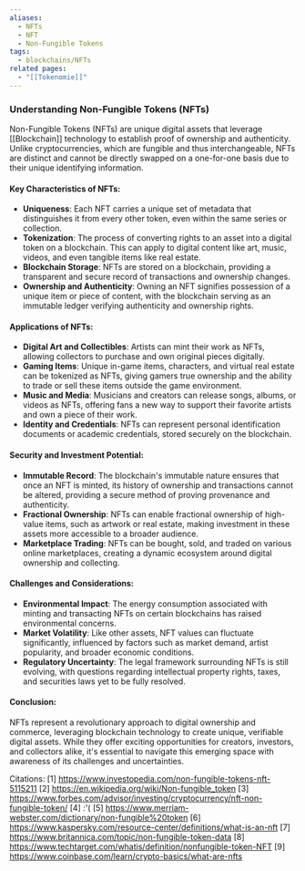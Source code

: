```yaml
---
aliases:
  - NFTs
  - NFT
  - Non-Fungible Tokens
tags:
  - blockchains/NFTs
related pages:
  - "[[Tokenomie]]"
---
```

### Understanding Non-Fungible Tokens (NFTs)

Non-Fungible Tokens (NFTs) are unique digital assets that leverage [[Blockchain]] technology to establish proof of ownership and authenticity. Unlike cryptocurrencies, which are fungible and thus interchangeable, NFTs are distinct and cannot be directly swapped on a one-for-one basis due to their unique identifying information.

#### Key Characteristics of NFTs:

- **Uniqueness**: Each NFT carries a unique set of metadata that distinguishes it from every other token, even within the same series or collection.
- **Tokenization**: The process of converting rights to an asset into a digital token on a blockchain. This can apply to digital content like art, music, videos, and even tangible items like real estate.
- **Blockchain Storage**: NFTs are stored on a blockchain, providing a transparent and secure record of transactions and ownership changes.
- **Ownership and Authenticity**: Owning an NFT signifies possession of a unique item or piece of content, with the blockchain serving as an immutable ledger verifying authenticity and ownership rights.

#### Applications of NFTs:

- **Digital Art and Collectibles**: Artists can mint their work as NFTs, allowing collectors to purchase and own original pieces digitally.
- **Gaming Items**: Unique in-game items, characters, and virtual real estate can be tokenized as NFTs, giving gamers true ownership and the ability to trade or sell these items outside the game environment.
- **Music and Media**: Musicians and creators can release songs, albums, or videos as NFTs, offering fans a new way to support their favorite artists and own a piece of their work.
- **Identity and Credentials**: NFTs can represent personal identification documents or academic credentials, stored securely on the blockchain.

#### Security and Investment Potential:

- **Immutable Record**: The blockchain's immutable nature ensures that once an NFT is minted, its history of ownership and transactions cannot be altered, providing a secure method of proving provenance and authenticity.
- **Fractional Ownership**: NFTs can enable fractional ownership of high-value items, such as artwork or real estate, making investment in these assets more accessible to a broader audience.
- **Marketplace Trading**: NFTs can be bought, sold, and traded on various online marketplaces, creating a dynamic ecosystem around digital ownership and collecting.

#### Challenges and Considerations:

- **Environmental Impact**: The energy consumption associated with minting and transacting NFTs on certain blockchains has raised environmental concerns.
- **Market Volatility**: Like other assets, NFT values can fluctuate significantly, influenced by factors such as market demand, artist popularity, and broader economic conditions.
- **Regulatory Uncertainty**: The legal framework surrounding NFTs is still evolving, with questions regarding intellectual property rights, taxes, and securities laws yet to be fully resolved.

#### Conclusion:

NFTs represent a revolutionary approach to digital ownership and commerce, leveraging blockchain technology to create unique, verifiable digital assets. While they offer exciting opportunities for creators, investors, and collectors alike, it's essential to navigate this emerging space with awareness of its challenges and uncertainties.

Citations:
[1] https://www.investopedia.com/non-fungible-tokens-nft-5115211
[2] https://en.wikipedia.org/wiki/Non-fungible_token
[3] https://www.forbes.com/advisor/investing/cryptocurrency/nft-non-fungible-token/
[4] :'(
[5] https://www.merriam-webster.com/dictionary/non-fungible%20token
[6] https://www.kaspersky.com/resource-center/definitions/what-is-an-nft
[7] https://www.britannica.com/topic/non-fungible-token-data
[8] https://www.techtarget.com/whatis/definition/nonfungible-token-NFT
[9] https://www.coinbase.com/learn/crypto-basics/what-are-nfts
